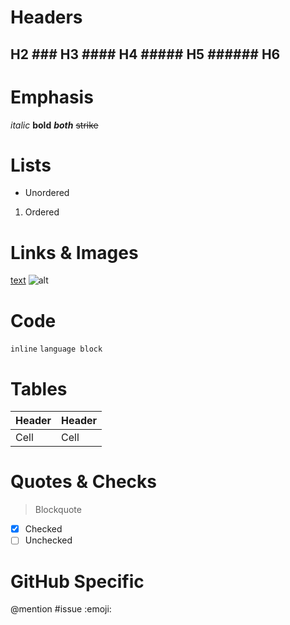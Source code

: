 # Headers
## H2 ### H3 #### H4 ##### H5 ###### H6

# Emphasis  
*italic* **bold** ***both*** ~~strike~~

# Lists
- Unordered  
1. Ordered

# Links & Images
[text](url) ![alt](image.jpg)

# Code
`inline` ```language block ```

# Tables
| Header | Header |
|--------|--------|
| Cell   | Cell   |

# Quotes & Checks
> Blockquote
- [x] Checked
- [ ] Unchecked

# GitHub Specific
@mention #issue :emoji: